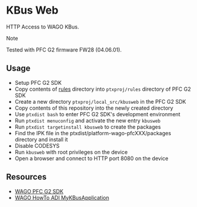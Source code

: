 # KBus Web

HTTP Access to WAGO KBus.

> [!NOTE]
> Tested with PFC G2 firmware FW28 (04.06.01).

## Usage

* Setup PFC G2 SDK
* Copy contents of [rules](rules) directory into `ptxproj/rules` directory of PFC G2 SDK
* Create a new directory `ptxproj/local_src/kbusweb` in the PFC G2 SDK
* Copy contents of this repository into the newly created directory
* Use `ptxdist bash` to enter PFC G2 SDK's development environment
* Run `ptxdist menuconfig` and activate the new entry `kbusweb`
* Run `ptxdist targetinstall kbusweb` to create the packages
* Find the IPK file in the ptxdist/platform-wago-pfcXXX/packages directory and install it
* Disable CODESYS
* Run `kbusweb` with root privileges on the device
* Open a browser and connect to HTTP port 8080 on the device

## Resources

* [WAGO PFC G2 SDK](https://github.com/WAGO/pfc-firmware-sdk-G2)
* [WAGO HowTo ADI MyKBusApplication](https://github.com/WAGO/pfc-howtos/tree/master/HowTo_ADI-MyKBusApplikation)

